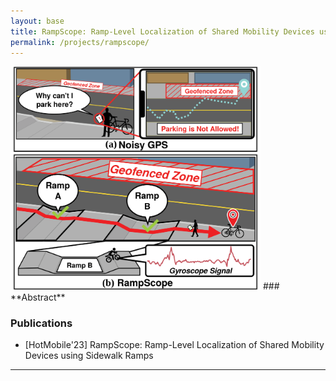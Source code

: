 ```yaml
---
layout: base
title: RampScope: Ramp-Level Localization of Shared Mobility Devices using Sidewalk Ramps
permalink: /projects/rampscope/
---
```


<img src="../../images/rampscope/intro.svg" alt="PowDew" style="width: 400px;">
### **Abstract**


### Publications

- [HotMobile'23] RampScope: Ramp-Level Localization of Shared Mobility Devices using Sidewalk Ramps

<hr>